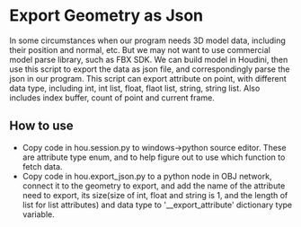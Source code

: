 # Export Geometry as Json

In some circumstances when our program needs 3D model data, including their position and normal, etc. But we may not want to use commercial model parse library, such as FBX SDK. We can build model in Houdini, then use this script to export the data as json file, and correspondingly parse the json in our program. This script can export attribute on point, with different data type, including int, int list, float, flaot list, string, string list. Also includes index buffer, count of point and current frame.
## How to use
* Copy code in hou.session.py to windows->python source editor. These are attribute type enum, and to help figure out to use which function to fetch data.
* Copy code in hou.export_json.py to a python node in OBJ network, connect it to the geometry to export, and add the name of the attribute need to export, its size(size of int, float and string is 1, and the length of list for list attributes) and data type to '__export_attribute' dictionary type variable.
